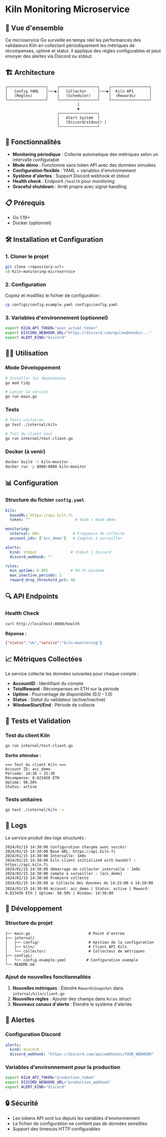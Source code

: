 # Kiln Monitoring Microservice

## 🎯 Vue d'ensemble

Ce microservice Go surveille en temps réel les performances des validateurs Kiln en collectant périodiquement les métriques de récompenses, uptime et statut. Il applique des règles configurables et peut envoyer des alertes via Discord ou stdout.

## 🏗️ Architecture

```
┌─────────────────┐    ┌─────────────────┐    ┌─────────────────┐
│   Config YAML   │───▶│   Collector     │───▶│  Kiln API       │
│   (Règles)      │    │   (Scheduler)   │    │  (Rewards)      │
└─────────────────┘    └─────────────────┘    └─────────────────┘
                                │
                                ▼
                       ┌─────────────────┐
                       │   Alert System  │
                       │   (Discord/stdout) │
                       └─────────────────┘
```

## 🚀 Fonctionnalités

- **Monitoring périodique** : Collecte automatique des métriques selon un intervalle configurable
- **Mode démo** : Fonctionne sans token API avec des données simulées
- **Configuration flexible** : YAML + variables d'environnement
- **Système d'alertes** : Support Discord webhook et stdout
- **Health check** : Endpoint `/health` pour monitoring
- **Graceful shutdown** : Arrêt propre avec signal handling

## 📋 Prérequis

- Go 1.19+
- Docker (optionnel)

## 🛠️ Installation et Configuration

### 1. Cloner le projet
```bash
git clone <repository-url>
cd Kiln-monitoring-microservice
```

### 2. Configuration
Copiez et modifiez le fichier de configuration :
```bash
cp configs/config.example.yaml configs/config.yaml
```

### 3. Variables d'environnement (optionnel)
```bash
export KILN_API_TOKEN="your_actual_token"
export DISCORD_WEBHOOK_URL="https://discord.com/api/webhooks/..."
export ALERT_KIND="discord"
```

## 🏃‍♂️ Utilisation

### Mode Développement
```bash
# Installer les dépendances
go mod tidy

# Lancer le service
go run main.go
```

### Tests
```bash
# Tests unitaires
go test ./internal/kiln

# Test du client seul
go run internal/test-client.go
```

### Docker (à venir)
```bash
docker build -t kiln-monitor .
docker run -p 8080:8080 kiln-monitor
```

## 📊 Configuration

### Structure du fichier `config.yaml`
```yaml
kiln:
  baseURL: https://api.kiln.fi
  token: ""                    # Vide = mode démo

monitoring:
  interval: 60s               # Fréquence de collecte
  account_ids: ["acc_demo"]   # Comptes à surveiller

alerts:
  kind: stdout               # stdout | discord
  discord_webhook: ""

rules:
  min_uptime: 0.995          # 99.5% minimum
  max_inactive_periods: 2
  reward_drop_threshold_pct: 40
```

## 🔍 API Endpoints

### Health Check
```bash
curl http://localhost:8080/health
```
**Réponse :**
```json
{"status":"ok","service":"kiln-monitoring"}
```

## 📈 Métriques Collectées

Le service collecte les données suivantes pour chaque compte :

- **AccountID** : Identifiant du compte
- **TotalReward** : Récompenses en ETH sur la période
- **Uptime** : Pourcentage de disponibilité (0.0 - 1.0)
- **Status** : Statut du validateur (active/inactive)
- **WindowStart/End** : Période de collecte

## 🧪 Tests et Validation

### Test du client Kiln
```bash
go run internal/test-client.go
```
**Sortie attendue :**
```
=== Test du client Kiln ===
Account ID: acc_demo
Période: 14:30 → 15:30
Récompense: 0.023456 ETH
Uptime: 98.50%
Status: active
```

### Tests unitaires
```bash
go test ./internal/kiln -v
```

## 📝 Logs

Le service produit des logs structurés :
```
2024/01/15 14:30:00 Configuration chargée avec succès!
2024/01/15 14:30:00 Base URL: https://api.kiln.fi
2024/01/15 14:30:00 Intervalle: 1m0s
2024/01/15 14:30:00 kiln client initialized with baseUrl : https://api.kiln.fi
2024/01/15 14:30:00 démarrage du collector intervalle : 1m0s
2024/01/15 14:30:00 compte à surveiller : [acc_demo]
2024/01/15 14:30:00 Première collecte
2024/01/15 14:30:00 📊 Collecte des données de 14:25:00 à 14:30:00
2024/01/15 14:30:00 Account: acc_demo | Status: active | Reward: 0.023456 ETH | Uptime: 98.50% | Window: 14:30:00
```

## 🔧 Développement

### Structure du projet
```
├── main.go                          # Point d'entrée
├── internal/
│   ├── config/                      # Gestion de la configuration
│   ├── kiln/                        # Client API Kiln
│   └── collector/                   # Collecteur de métriques
├── configs/
│   └── config.example.yaml         # Configuration exemple
└── README.md
```

### Ajout de nouvelles fonctionnalités

1. **Nouvelles métriques** : Étendre `RewardsSnapshot` dans `internal/kiln/client.go`
2. **Nouvelles règles** : Ajouter des champs dans `Rules` struct
3. **Nouveaux canaux d'alerte** : Étendre le système d'alertes

## 🚨 Alertes

### Configuration Discord
```yaml
alerts:
  kind: discord
  discord_webhook: "https://discord.com/api/webhooks/YOUR_WEBHOOK"
```

### Variables d'environnement pour la production
```bash
export KILN_API_TOKEN="production_token"
export DISCORD_WEBHOOK_URL="production_webhook"
export ALERT_KIND="discord"
```

## 🔒 Sécurité

- Les tokens API sont lus depuis les variables d'environnement
- Le fichier de configuration ne contient pas de données sensibles
- Support des timeouts HTTP configurables
